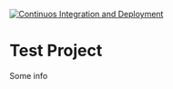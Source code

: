 [![Continuos Integration and Deployment](https://github.com/ramilabdullaev/JoBPortal-ci-cd/actions/workflows/ci-cd.yaml/badge.svg)](https://github.com/ramilabdullaev/JoBPortal-ci-cd/actions/workflows/ci-cd.yaml)

# Test Project
Some info

